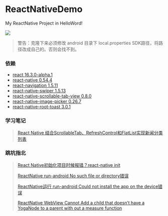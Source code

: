 # ReactNativeDemo
My ReactNative Project in HelloWord!

![](https://github.com/wapchief/ReactNativeDemo/blob/master/screenshots/img_home.png?raw=true)

> 警告：克隆下来必须修改 android 目录下 local.properties SDK路径，将路径改成自己的。否则会找不到。

### 依赖

* [react 16.3.0-alpha.1](https://github.com/facebook/react)
* [react-native 0.54.4](https://github.com/facebook/react-native)
* [react-navigation 1.5.11](https://github.com/react-navigation/react-navigation)
* [react-native-swiper 1.5.13](https://github.com/leecade/react-native-swiper)
* [react-native-scrollable-tab-view 0.8.0](https://github.com/skv-headless/react-native-scrollable-tab-view)
* [react-native-image-picker 0.26.7](https://github.com/react-community/react-native-image-picker)
* [react-native-root-toast 3.0.1](https://github.com/magicismight/react-native-root-toast)


### 学习笔记

> [React Native 结合ScrollableTab、RefreshControl和FlatList实现新闻分类列表](https://www.jianshu.com/p/7087ab7d26d4)

### 跳坑指北

> [React Native初始化项目时候报错？react-native init](https://www.jianshu.com/p/c60bdd6f07be)
>
> [ReactNative run-android No such file or directory错误](https://blog.csdn.net/wapchief/article/details/79803153)
>
> [ReactNative运行 run-android Could not install the app on the device错误](https://blog.csdn.net/wapchief/article/details/79792704)
>
> [ReactNative WebView Cannot Add a child that doesn’t have a YogaNode to a parent with out a measure function](https://blog.csdn.net/wapchief/article/details/79917190)
